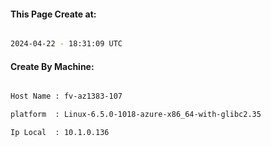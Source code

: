 
   
#### This Page Create at:

```bash

2024-04-22 - 18:31:09 UTC

```

#### Create By Machine:

```bash

Host Name : fv-az1383-107

platform  : Linux-6.5.0-1018-azure-x86_64-with-glibc2.35

Ip Local  : 10.1.0.136

```

